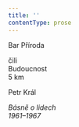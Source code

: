 ```yaml
---
title: ''
contentType: prose
---
```


<section>

Bar Příroda

čili  
Budoucnost  
5 km

Petr Král

_Básně o lidech  
1961–1967_

</section>
